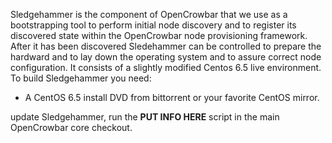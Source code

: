 Sledgehammer is the component of OpenCrowbar that we use as a bootstrapping 
tool to perform initial node discovery and to register its discovered
state within the OpenCrowbar node provisioning framework. After it has been
discovered Sledehammer can be controlled to prepare the hardward and to 
lay down the operating system and to assure correct node configuration.
It consists of a slightly modified Centos 6.5 live environment.  To build
Sledgehammer you need:

  * A CentOS 6.5 install DVD from bittorrent or your favorite CentOS
    mirror. 

update Sledgehammer, run the **PUT INFO HERE** script in the main
OpenCrowbar core checkout.
